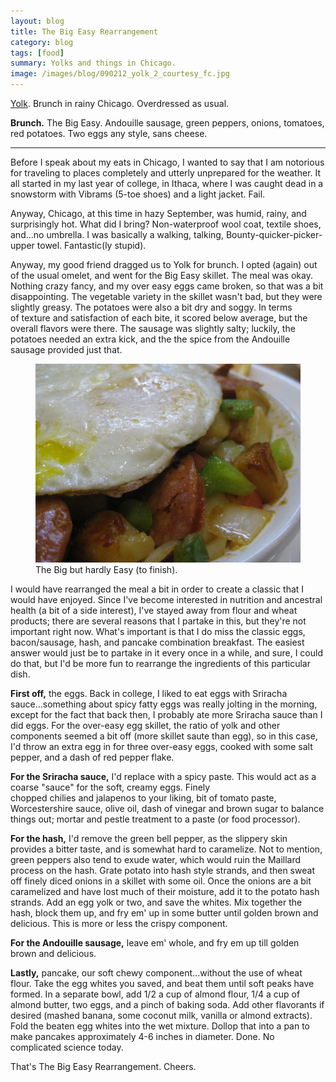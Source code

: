 ```yaml
---
layout: blog
title: The Big Easy Rearrangement
category: blog
tags: [food]  
summary: Yolks and things in Chicago.
image: /images/blog/090212_yolk_2_courtesy_fc.jpg
---
```


[Yolk](http://www.yelp.com/biz/yolk-chicago-3). Brunch in rainy Chicago. Overdressed as usual.

**Brunch.** The Big Easy. Andouille sausage, green peppers, onions, tomatoes, red potatoes. Two eggs any style, sans cheese.

---

Before I speak about my eats in Chicago, I wanted to say that I am notorious for traveling to places completely and utterly unprepared for the weather. It all started in my last year of college, in Ithaca, where I was caught dead in a snowstorm with Vibrams (5-toe shoes) and a light jacket. Fail.

Anyway, Chicago, at this time in hazy September, was humid, rainy, and surprisingly hot. What did I bring? Non-waterproof wool coat, textile shoes, and...no umbrella. I was basically a walking, talking, Bounty-quicker-picker-upper towel. Fantastic(ly stupid).

Anyway, my good friend dragged us to Yolk for brunch. I opted (again) out of the usual omelet, and went for the Big Easy skillet. The meal was okay. Nothing crazy fancy, and my over easy eggs came broken, so that was a bit disappointing. The vegetable variety in the skillet wasn't bad, but they were slightly greasy. The potatoes were also a bit dry and soggy. In terms of texture and satisfaction of each bite, it scored below average, but the overall flavors were there. The sausage was slightly salty; luckily, the potatoes needed an extra kick, and the the spice from the Andouille sausage provided just that.

<figure>
    <img src="/images/blog/090212_yolk_2_courtesy_fc.jpg"></img>
    <figcaption>The Big but hardly Easy (to finish).</figcaption>
</figure>

I would have rearranged the meal a bit in order to create a classic that I would have enjoyed. Since I've become interested in nutrition and ancestral health (a bit of a side interest), I've stayed away from flour and wheat products; there are several reasons that I partake in this, but they're not important right now. What's important is that I do miss the classic eggs, bacon/sausage, hash, and pancake combination breakfast. The easiest answer would just be to partake in it every once in a while, and sure, I could do that, but I'd be more fun to rearrange the ingredients of this particular dish.

**First off,** the eggs. Back in college, I liked to eat eggs with Sriracha sauce...something about spicy fatty eggs was really jolting in the morning, except for the fact that back then, I probably ate more Sriracha sauce than I did eggs. For the over-easy egg skillet, the ratio of yolk and other components seemed a bit off (more skillet saute than egg), so in this case, I'd throw an extra egg in for three over-easy eggs, cooked with some salt pepper, and a dash of red pepper flake.

**For the Sriracha sauce,** I'd replace with a spicy paste. This would act as a coarse "sauce" for the soft, creamy eggs. Finely chopped chilies and jalapenos to your liking, bit of tomato paste, Worcestershire sauce, olive oil, dash of vinegar and brown sugar to balance things out; mortar and pestle treatment to a paste (or food processor).

**For the hash,** I'd remove the green bell pepper, as the slippery skin provides a bitter taste, and is somewhat hard to caramelize. Not to mention, green peppers also tend to exude water, which would ruin the Maillard process on the hash. Grate potato into hash style strands, and then sweat off finely diced onions in a skillet with some oil. Once the onions are a bit caramelized and have lost much of their moisture, add it to the potato hash strands. Add an egg yolk or two, and save the whites. Mix together the hash, block them up, and fry em' up in some butter until golden brown and delicious. This is more or less the crispy component.

**For the Andouille sausage,** leave em' whole, and fry em up till golden brown and delicious.

**Lastly,** pancake, our soft chewy component...without the use of wheat flour. Take the egg whites you saved, and beat them until soft peaks have formed. In a separate bowl, add 1/2 a cup of almond flour, 1/4 a cup of almond butter, two eggs, and a pinch of baking soda. Add other flavorants if desired (mashed banana, some coconut milk, vanilla or almond extracts). Fold the beaten egg whites into the wet mixture. Dollop that into a pan to make pancakes approximately 4-6 inches in diameter. Done. No complicated science today.

That's The Big Easy Rearrangement. Cheers.
